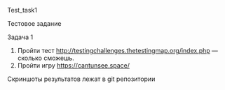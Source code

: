 Test_task1

Тестовое задание

Задача 1

1) Пройти тест http://testingchallenges.thetestingmap.org/index.php — сколько сможешь.
2) Пройти игру https://cantunsee.space/

Скриншоты результатов лежат в git репозитории
